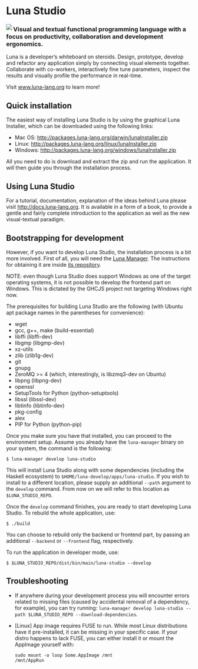 # Luna Studio

<img src="https://github.com/luna/luna-studio/raw/master/resources/logo.ico" align="left">

### Visual and textual functional programming language with a focus on productivity, collaboration and development ergonomics.

Luna is a developer’s whiteboard on steroids. Design, prototype, develop and refactor any application simply by connecting visual elements together. Collaborate with co-workers, interactively fine tune parameters, inspect the results and visually profile the performance in real-time.

Visit www.luna-lang.org to learn more!



## Quick installation

The easiest way of installing Luna Studio is by using the graphical Luna Installer, which can be downloaded using the following links:
* Mac OS: http://packages.luna-lang.org/darwin/lunaInstaller.zip
* Linux: http://packages.luna-lang.org/linux/lunaInstaller.zip
* Windows: http://packages.luna-lang.org/windows/lunaInstaller.zip

All you need to do is download and extract the zip and run the application. It will then guide you through the installation process.

## Using Luna Studio

For a tutorial, documentation, explanation of the ideas behind Luna please visit http://docs.luna-lang.org. It is available in a form of a book, to provide a gentle and fairly complete introduction to the application as well as the new visual-textual paradigm.

## Bootstrapping for development

However, if you want to develop Luna Studio, the installation process is a bit more involved. First of all, you will need the [Luna Manager](https://github.com/luna/luna-manager). The instructions for obtaining it are inside [its repository](https://github.com/luna/luna-manager).

NOTE: even though Luna Studio does support Windows as one of the target operating systems, it is not possible to develop the frontend part on Windows. This is dictated by the GHCJS project not targeting Windows right now.

The prerequisites for building Luna Studio are the following (with Ubuntu apt package names in the parentheses for convenience):
* wget
* gcc, g++, make (build-essential)
* libffi (libffi-dev)
* libgmp (libgmp-dev)
* xz-utils
* zlib (zlib1g-dev)
* git
* gnupg
* ZeroMQ >= 4 (which, interestingly, is libzmq3-dev on Ubuntu)
* libpng (libpng-dev)
* openssl
* SetupTools for Python (python-setuptools)
* libssl (libssl-dev)
* libtinfo (libtinfo-dev)
* pkg-config
* alex
* PIP for Python (python-pip)

Once you make sure you have that installed, you can proceed to the environment setup. Assume you already have the `luna-manager` binary on your system, the command is the following:
```
$ luna-manager develop luna-studio
```
This will install Luna Studio along with some dependencies (including the Haskell ecosystem) to `$HOME/luna-develop/apps/luna-studio`. If you wish to install to a different location, please supply an additional `--path` argument to the `develop` command. From now on we will refer to this location as `$LUNA_STUDIO_REPO`.

Once the `develop` command finishes, you are ready to start developing Luna Studio. To rebuild the whole application, use:
```
$ ./build
```
You can choose to rebuild only the backend or frontend part, by passing an additional `--backend` or `--frontend` flag, respectively.

To run the application in developer mode, use:
```
$ $LUNA_STUDIO_REPO/dist/bin/main/luna-studio --develop
```
  
## Troubleshooting
  * If anywhere during your development process you will encounter errors related to missing files (caused by accidental removal of a dependency, for example), you can try running: `luna-manager develop luna-studio --path $LUNA_STUDIO_REPO --download-dependencies`.
    
* [Linux] App image requires FUSE to run. While most Linux distributions have it pre-installed, it can be missing in your specific case. If your distro happens to lack FUSE, you can either install it or mount the AppImage yourself with:
    ```
    sudo mount -o loop Some.AppImage /mnt
    /mnt/AppRun
    ```
